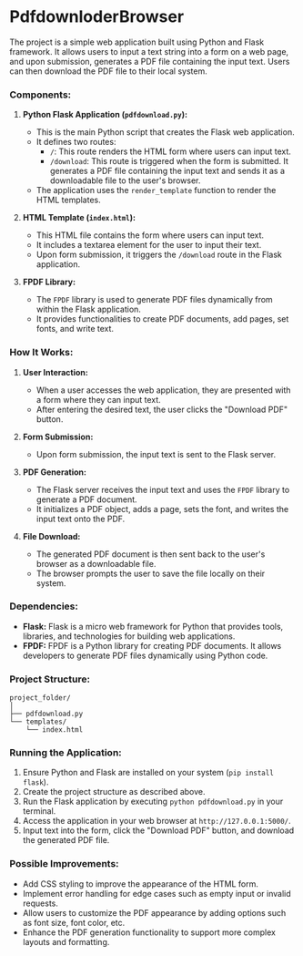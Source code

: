 # PdfdownloderBrowser
The project is a simple web application built using Python and Flask framework. It allows users to input a text string into a form on a web page, and upon submission, generates a PDF file containing the input text. Users can then download the PDF file to their local system.

### Components:
1. **Python Flask Application (`pdfdownload.py`):**
   - This is the main Python script that creates the Flask web application.
   - It defines two routes:
     - `/`: This route renders the HTML form where users can input text.
     - `/download`: This route is triggered when the form is submitted. It generates a PDF file containing the input text and sends it as a downloadable file to the user's browser.
   - The application uses the `render_template` function to render the HTML templates.

2. **HTML Template (`index.html`):**
   - This HTML file contains the form where users can input text.
   - It includes a textarea element for the user to input their text.
   - Upon form submission, it triggers the `/download` route in the Flask application.

3. **FPDF Library:**
   - The `FPDF` library is used to generate PDF files dynamically from within the Flask application.
   - It provides functionalities to create PDF documents, add pages, set fonts, and write text.

### How It Works:
1. **User Interaction:**
   - When a user accesses the web application, they are presented with a form where they can input text.
   - After entering the desired text, the user clicks the "Download PDF" button.

2. **Form Submission:**
   - Upon form submission, the input text is sent to the Flask server.

3. **PDF Generation:**
   - The Flask server receives the input text and uses the `FPDF` library to generate a PDF document.
   - It initializes a PDF object, adds a page, sets the font, and writes the input text onto the PDF.

4. **File Download:**
   - The generated PDF document is then sent back to the user's browser as a downloadable file.
   - The browser prompts the user to save the file locally on their system.

### Dependencies:
- **Flask:** Flask is a micro web framework for Python that provides tools, libraries, and technologies for building web applications.
- **FPDF:** FPDF is a Python library for creating PDF documents. It allows developers to generate PDF files dynamically using Python code.

### Project Structure:
```
project_folder/
│
├── pdfdownload.py
└── templates/
    └── index.html
```

### Running the Application:
1. Ensure Python and Flask are installed on your system (`pip install flask`).
2. Create the project structure as described above.
3. Run the Flask application by executing `python pdfdownload.py` in your terminal.
4. Access the application in your web browser at `http://127.0.0.1:5000/`.
5. Input text into the form, click the "Download PDF" button, and download the generated PDF file.

### Possible Improvements:
- Add CSS styling to improve the appearance of the HTML form.
- Implement error handling for edge cases such as empty input or invalid requests.
- Allow users to customize the PDF appearance by adding options such as font size, font color, etc.
- Enhance the PDF generation functionality to support more complex layouts and formatting.
